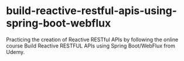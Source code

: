 # build-reactive-restful-apis-using-spring-boot-webflux
Practicing the creation of Reactive RESTful APIs by following the online course Build Reactive RESTFUL APIs using Spring Boot/WebFlux from Udemy.
